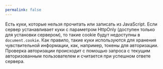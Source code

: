 ```yaml
---
permalink: false
---
```



Есть куки, которые нельзя прочитать или записать из JavaScript. Если сервер устанавливает куки с параметром HttpOnly (доступен только для установки сервером), то такие cookie будут недоступны в `document.cookie`. Как правило, такие куки используются для хранения чувствительной информации, как, например, токены для авторизации. Проверка авторизации происходит с помощью запроса с текущим авторизованным пользователем и считается при успешном ответе сервера.
